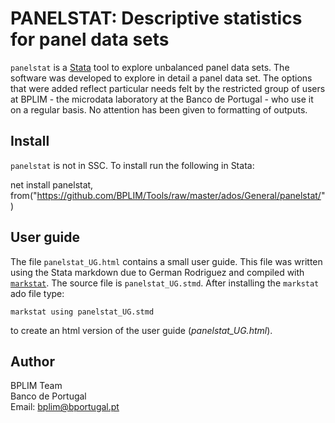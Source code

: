 # PANELSTAT: Descriptive statistics for panel data sets

`panelstat` is a [Stata](http://www.stata.com/) tool to explore unbalanced panel data sets. The software was developed to explore in detail a panel data set. The options that were added reflect particular needs felt by the restricted group of users at BPLIM - the microdata laboratory at the Banco de Portugal - who use it on a regular basis. No attention has been given to formatting of outputs.

## Install

`panelstat` is not in SSC. To install run the following in Stata:

net install panelstat, from("https://github.com/BPLIM/Tools/raw/master/ados/General/panelstat/")

## User guide

The file `panelstat_UG.html` contains a small user guide. This file was written using the Stata markdown due to German Rodriguez and compiled with [`markstat`](https://data.princeton.edu/stata/markdown).
The source file is `panelstat_UG.stmd`. After installing the `markstat` ado file type:
```
markstat using panelstat_UG.stmd
```
to create an html version of the user guide (*panelstat_UG.html*).

## Author

BPLIM Team
<br>Banco de Portugal
<br>Email: bplim@bportugal.pt

